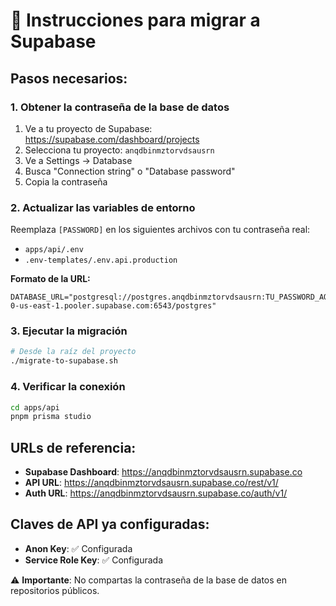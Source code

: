 # 📝 Instrucciones para migrar a Supabase

## Pasos necesarios:

### 1. Obtener la contraseña de la base de datos

1. Ve a tu proyecto de Supabase: https://supabase.com/dashboard/projects
2. Selecciona tu proyecto: `anqdbinmztorvdsausrn`
3. Ve a Settings → Database
4. Busca "Connection string" o "Database password"
5. Copia la contraseña

### 2. Actualizar las variables de entorno

Reemplaza `[PASSWORD]` en los siguientes archivos con tu contraseña real:

- `apps/api/.env`
- `.env-templates/.env.api.production`

**Formato de la URL:**

```
DATABASE_URL="postgresql://postgres.anqdbinmztorvdsausrn:TU_PASSWORD_AQUI@aws-0-us-east-1.pooler.supabase.com:6543/postgres"
```

### 3. Ejecutar la migración

```bash
# Desde la raíz del proyecto
./migrate-to-supabase.sh
```

### 4. Verificar la conexión

```bash
cd apps/api
pnpm prisma studio
```

## URLs de referencia:

- **Supabase Dashboard**: https://anqdbinmztorvdsausrn.supabase.co
- **API URL**: https://anqdbinmztorvdsausrn.supabase.co/rest/v1/
- **Auth URL**: https://anqdbinmztorvdsausrn.supabase.co/auth/v1/

## Claves de API ya configuradas:

- **Anon Key**: ✅ Configurada
- **Service Role Key**: ✅ Configurada

⚠️ **Importante**: No compartas la contraseña de la base de datos en repositorios públicos.
